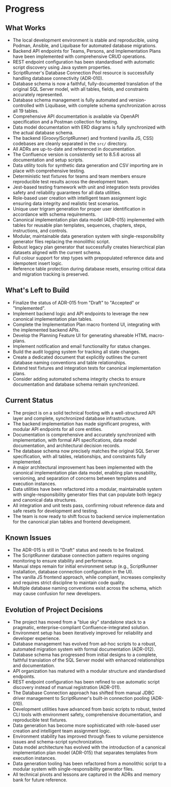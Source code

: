 # Progress

## What Works

- The local development environment is stable and reproducible, using Podman, Ansible, and Liquibase for automated database migrations.
- Backend API endpoints for Teams, Persons, and Implementation Plans have been implemented with comprehensive CRUD operations.
- REST endpoint configuration has been standardised with automatic script discovery using Java system properties.
- ScriptRunner's Database Connection Pool resource is successfully handling database connectivity (ADR-010).
- Database schema is now a faithful, fully-documented translation of the original SQL Server model, with all tables, fields, and constraints accurately represented.
- Database schema management is fully automated and version-controlled with Liquibase, with complete schema synchronization across all 19 tables.
- Comprehensive API documentation is available via OpenAPI specification and a Postman collection for testing.
- Data model documentation with ERD diagrams is fully synchronized with the actual database schema.
- The backend (Groovy/ScriptRunner) and frontend (vanilla JS, CSS) codebases are cleanly separated in the `src/` directory.
- All ADRs are up-to-date and referenced in documentation.
- The Confluence version is consistently set to 8.5.6 across all documentation and setup scripts.
- Data utility tools for synthetic data generation and CSV importing are in place with comprehensive testing.
- Deterministic test fixtures for teams and team members ensure reproducible test results across the development team.
- Jest-based testing framework with unit and integration tests provides safety and reliability guarantees for all data utilities.
- Role-based user creation with intelligent team assignment logic ensuring data integrity and realistic test scenarios.
- Unique user trigram generation for proper user identification in accordance with schema requirements.
- Canonical implementation plan data model (ADR-015) implemented with tables for reusable plan templates, sequences, chapters, steps, instructions, and controls.
- Modular, maintainable data generation system with single-responsibility generator files replacing the monolithic script.
- Robust legacy plan generator that successfully creates hierarchical plan datasets aligned with the current schema.
- Full colour support for step types with prepopulated reference data and idempotent insert logic.
- Reference table protection during database resets, ensuring critical data and migration tracking is preserved.

## What's Left to Build

- Finalize the status of ADR-015 from "Draft" to "Accepted" or "Implemented".
- Implement backend logic and API endpoints to leverage the new canonical implementation plan tables.
- Complete the Implementation Plan macro frontend UI, integrating with the implemented backend APIs.
- Develop the Planning Feature UI for generating shareable HTML macro-plans.
- Implement notification and email functionality for status changes.
- Build the audit logging system for tracking all state changes.
- Create a dedicated document that explicitly outlines the current database naming conventions and table relationships.
- Extend test fixtures and integration tests for canonical implementation plans.
- Consider adding automated schema integrity checks to ensure documentation and database schema remain synchronized.

## Current Status

- The project is on a solid technical footing with a well-structured API layer and complete, synchronized database infrastructure.
- The backend implementation has made significant progress, with modular API endpoints for all core entities.
- Documentation is comprehensive and accurately synchronized with implementation, with formal API specifications, data model documentation, and architectural decision records.
- The database schema now precisely matches the original SQL Server specification, with all tables, relationships, and constraints fully implemented.
- A major architectural improvement has been implemented with the canonical implementation plan data model, enabling plan reusability, versioning, and separation of concerns between templates and execution instances.
- Data utilities have been refactored into a modular, maintainable system with single-responsibility generator files that can populate both legacy and canonical data structures.
- All integration and unit tests pass, confirming robust reference data and safe resets for development and testing.
- The team is now ready to shift focus to backend service implementation for the canonical plan tables and frontend development.

## Known Issues

- The ADR-015 is still in "Draft" status and needs to be finalized.
- The ScriptRunner database connection pattern requires ongoing monitoring to ensure stability and performance.
- Manual steps remain for initial environment setup (e.g., ScriptRunner installation, database connection configuration in the UI).
- The vanilla JS frontend approach, while compliant, increases complexity and requires strict discipline to maintain code quality.
- Multiple database naming conventions exist across the schema, which may cause confusion for new developers.

## Evolution of Project Decisions

- The project has moved from a "blue sky" standalone stack to a pragmatic, enterprise-compliant Confluence-integrated solution.
- Environment setup has been iteratively improved for reliability and developer experience.
- Database management has evolved from ad-hoc scripts to a robust, automated migration system with formal documentation (ADR-012).
- Database schema has progressed from initial designs to a complete, faithful translation of the SQL Server model with enhanced relationships and documentation.
- API organization has matured with a modular structure and standardised endpoints.
- REST endpoint configuration has been refined to use automatic script discovery instead of manual registration (ADR-011).
- The Database Connection approach has shifted from manual JDBC driver management to ScriptRunner's built-in connection pooling (ADR-010).
- Development utilities have advanced from basic scripts to robust, tested CLI tools with environment safety, comprehensive documentation, and reproducible test fixtures.
- Data generation has become more sophisticated with role-based user creation and intelligent team assignment logic.
- Environment stability has improved through fixes to volume persistence issues and schema-script synchronization.
- Data model architecture has evolved with the introduction of a canonical implementation plan model (ADR-015) that separates templates from execution instances.
- Data generation tooling has been refactored from a monolithic script to a modular system with single-responsibility generator files.
- All technical pivots and lessons are captured in the ADRs and memory bank for future reference.
